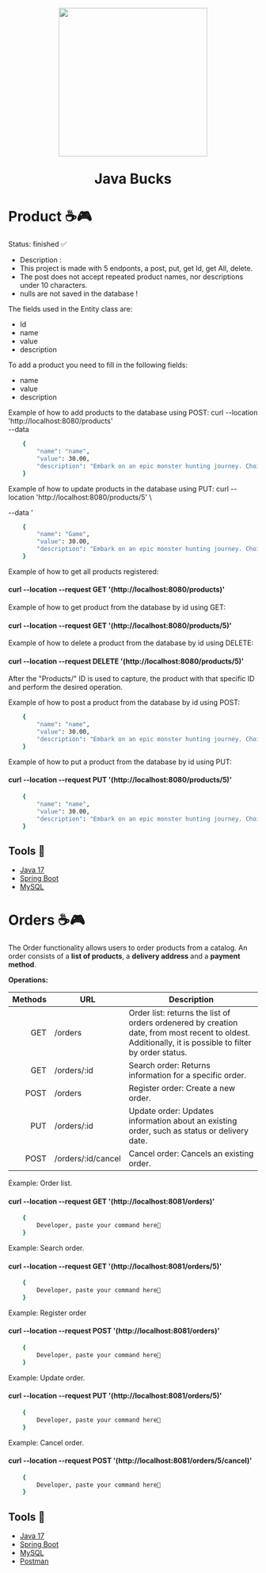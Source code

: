 
 <h1 align="center">  
    <img src = "https://github.com/theuslinor/SpringBoot_Challenge02_JavaBucks/assets/128644651/38212ca4-1ad3-4240-84ad-975ac706bd64" style="margin-top: 10px; height: 300px; width: 300px ">
		<p>Java Bucks</p>
	</h1> 
 <h1> Product ☕🎮</h1>

Status: finished ✅
>
+ Description :
+ This project is made with 5 endponts, a post, put, get Id, get All, delete.
+ The post does not accept repeated product names, nor descriptions under 10 characters.
+ nulls are not saved in the database !
>

The fields used in the Entity class are:
+ Id
+ name
+ value
+ description
>
To add a product you need to fill in the following fields:
+ name
+ value
+ description
>
Example of how to add products to the database using POST:
curl --location 'http://localhost:8080/products' \
--data
```bash
	{
		"name": "name",
		"value": 30.00,
		"description": "Embark on an epic monster hunting journey. Choices impact destiny in this immersive RPG."
	}
```
>
Example of how to update products in the database using PUT:
curl --location 'http://localhost:8080/products/5' \
>
--data '
```bash
	{
		"name": "Game",
		"value": 30.00,
		"description": "Embark on an epic monster hunting journey. Choices impact destiny in this immersive RPG."
	}
```  

>
Example of how to get all products registered:
>
#### curl --location --request GET '(http://localhost:8080/products)' 

Example of how to get product from the database by id using GET:
#### curl --location --request GET '(http://localhost:8080/products/5)'
>
Example of how to delete a product from the database by id using DELETE:
#### curl --location --request DELETE '(http://localhost:8080/products/5)'

After the "Products/" ID is used to capture, the product with that specific ID and perform the desired operation.


Example of how to post a product from the database by id using POST:
```bash
	{
		"name": "name",
		"value": 30.00,
		"description": "Embark on an epic monster hunting journey. Choices impact destiny in this immersive RPG."
	}
```

Example of how to put a product from the database by id using PUT:
#### curl --location --request PUT '(http://localhost:8080/products/5)'
```bash
	{
		"name": "name",
		"value": 30.00,
		"description": "Embark on an epic monster hunting journey. Choices impact destiny in this immersive RPG."
	}
```


 ## Tools 🔨
 - [Java 17](https://www.oracle.com/java/technologies/javase/jdk17-archive-downloads.html)
 - [Spring Boot](https://start.spring.io/)
 - [MySQL](https://www.mysql.com/downloads/)

<h1> Orders ☕🎮</h1>

The Order functionality allows users to order products from a catalog. An order consists of a **list of products**, a **delivery address** and a **payment method**.

**Operations:**

| Methods | URL | Description |
|--------:|-------------------|-------------|
|GET      |/orders            |Order list: returns the list of orders ordenered by creation date, from most recent to oldest. Additionally, it is possible to filter by order status.|
|GET      |/orders/:id        |Search order: Returns information for a specific order.|
|POST     |/orders            |Register order: Create a new order.|
|PUT      |/orders/:id        |Update order: Updates information about an existing order, such as status or delivery date.|
|POST     |/orders/:id/cancel |Cancel order: Cancels an existing order.|



Example: Order list.
#### curl --location --request GET '(http://localhost:8081/orders)'
```bash
	{
		Developer, paste your command here📜
	}
```

Example: Search order.
#### curl --location --request GET '(http://localhost:8081/orders/5)'
```bash
	{
		Developer, paste your command here📜
	}
```

Example: Register order
#### curl --location --request POST '(http://localhost:8081/orders)'
```bash
	{
		Developer, paste your command here📜
	}
```

Example: Update order.
#### curl --location --request PUT '(http://localhost:8081/orders/5)'
```bash
	{
		Developer, paste your command here📜
	}
```

Example: Cancel order.
#### curl --location --request POST '(http://localhost:8081/orders/5/cancel)'
```bash
	{
		Developer, paste your command here📜
	}
```

 ## Tools 🔨
 - [Java 17](https://www.oracle.com/java/technologies/javase/jdk17-archive-downloads.html)
 - [Spring Boot](https://start.spring.io/)
 - [MySQL](https://www.mysql.com/downloads/)
 - [Postman](https://www.postman.com/downloads/)
